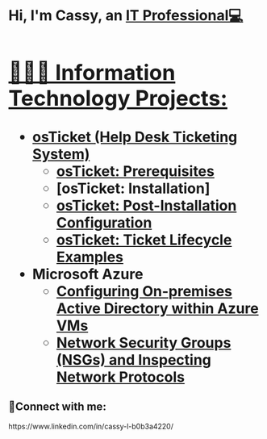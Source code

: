 <h1>Hi, I'm Cassy, an <a href="https://linkedin.com/in/Cassy">IT Professional💻

<h2>👩🏿‍💻 Information Technology Projects:</h2>

- <b>osTicket (Help Desk Ticketing System)</b>
  - [osTicket: Prerequisites](https://github.com/SassyNation/osticket-prereqs)
   - [osTicket: Installation]
  - [osTicket: Post-Installation Configuration](https://github.com/Cassy/post-install-config)
  - [osTicket: Ticket Lifecycle Examples](https://github.com/Cassy/ticket-lifecycle)
- <b>Microsoft Azure</b>
  - [Configuring On-premises Active Directory within Azure VMs](https://github.com/Cassy/configure-ad)
  - [Network Security Groups (NSGs) and Inspecting Network Protocols](https://github.com/Cassy/azure-network-protocols)

<h2>🤳Connect with me:</h2> https://www.linkedin.com/in/cassy-l-b0b3a4220/

[linkedin]: https://www.linkedin.com/in/cassy-l-b0b3a4220/
